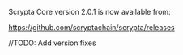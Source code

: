 Scrypta Core version 2.0.1 is now available from:

https://github.com/scryptachain/scrypta/releases

//TODO: Add version fixes